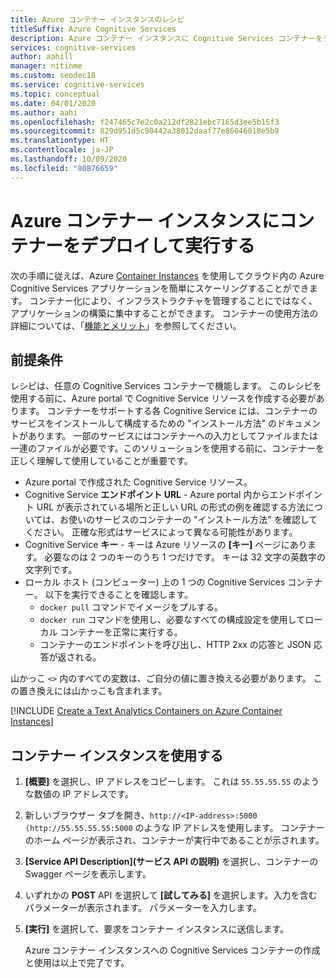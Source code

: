 ```yaml
---
title: Azure コンテナー インスタンスのレシピ
titleSuffix: Azure Cognitive Services
description: Azure コンテナー インスタンスに Cognitive Services コンテナーをデプロイする方法について説明します
services: cognitive-services
author: aahill
manager: nitinme
ms.custom: seodec18
ms.service: cognitive-services
ms.topic: conceptual
ms.date: 04/01/2020
ms.author: aahi
ms.openlocfilehash: f247465c7e2c0a212df2821ebc7165d3ee5b15f3
ms.sourcegitcommit: 829d951d5c90442a38012daaf77e86046018e5b9
ms.translationtype: HT
ms.contentlocale: ja-JP
ms.lasthandoff: 10/09/2020
ms.locfileid: "80876659"
---
```

# <a name="deploy-and-run-container-on-azure-container-instance"></a>Azure コンテナー インスタンスにコンテナーをデプロイして実行する

次の手順に従えば、Azure [Container Instances](https://docs.microsoft.com/azure/container-instances/) を使用してクラウド内の Azure Cognitive Services アプリケーションを簡単にスケーリングすることができます。 コンテナー化により、インフラストラクチャを管理することにではなく、アプリケーションの構築に集中することができます。 コンテナーの使用方法の詳細については、「[機能とメリット](../cognitive-services-container-support.md#features-and-benefits)」を参照してください。

## <a name="prerequisites"></a>前提条件

レシピは、任意の Cognitive Services コンテナーで機能します。 このレシピを使用する前に、Azure portal で Cognitive Service リソースを作成する必要があります。 コンテナーをサポートする各 Cognitive Service には、コンテナーのサービスをインストールして構成するための "インストール方法" のドキュメントがあります。 一部のサービスにはコンテナーへの入力としてファイルまたは一連のファイルが必要です。このソリューションを使用する前に、コンテナーを正しく理解して使用していることが重要です。

* Azure portal で作成された Cognitive Service リソース。
* Cognitive Service **エンドポイント URL** - Azure portal 内からエンドポイント URL が表示されている場所と正しい URL の形式の例を確認する方法については、お使いのサービスのコンテナーの "インストール方法" を確認してください。 正確な形式はサービスによって異なる可能性があります。
* Cognitive Service **キー** - キーは Azure リソースの **[キー]** ページにあります。 必要なのは 2 つのキーのうち 1 つだけです。 キーは 32 文字の英数字の文字列です。
* ローカル ホスト (コンピューター) 上の 1 つの Cognitive Services コンテナー。 以下を実行できることを確認します。
  * `docker pull` コマンドでイメージをプルする。
  * `docker run` コマンドを使用し、必要なすべての構成設定を使用してローカル コンテナーを正常に実行する。
  * コンテナーのエンドポイントを呼び出し、HTTP 2xx の応答と JSON 応答が返される。

山かっこ `<>` 内のすべての変数は、ご自分の値に置き換える必要があります。 この置き換えには山かっこも含まれます。

[!INCLUDE [Create a Text Analytics Containers on Azure Container Instances](includes/create-container-instances-resource.md)]

## <a name="use-the-container-instance"></a>コンテナー インスタンスを使用する

1. **[概要]** を選択し、IP アドレスをコピーします。 これは `55.55.55.55` のような数値の IP アドレスです。
1. 新しいブラウザー タブを開き、`http://<IP-address>:5000 (http://55.55.55.55:5000` のような IP アドレスを使用します。 コンテナーのホーム ページが表示され、コンテナーが実行中であることが示されます。

1. **[Service API Description]\(サービス API の説明\)** を選択し、コンテナーの Swagger ページを表示します。

1. いずれかの **POST** API を選択して **[試してみる]** を選択します。入力を含むパラメーターが表示されます。 パラメーターを入力します。

1. **[実行]** を選択して、要求をコンテナー インスタンスに送信します。

    Azure コンテナー インスタンスへの Cognitive Services コンテナーの作成と使用は以上で完了です。
